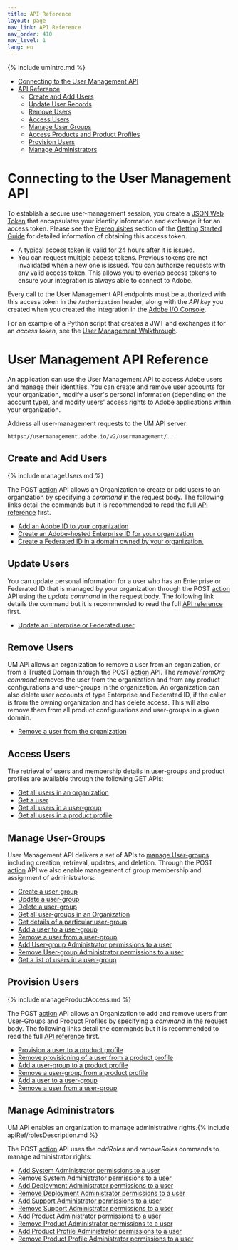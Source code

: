 ```yaml
---
title: API Reference
layout: page
nav_link: API Reference
nav_order: 410
nav_level: 1
lang: en
---
```


{% include umIntro.md %}

* [Connecting to the User Management API](#connect)
* [API Reference]()
    * [Create and Add Users](#add)
    * [Update User Records](#update)
    * [Remove Users](#remove)
    * [Access Users](#users)
    * [Manage User Groups](#usergroups)
    * [Access Products and Product Profiles](product.html)
    * [Provision Users](#provision)
    * [Manage Administrators](#admin)

# <a name="connect" class="api-ref-subtitle">Connecting to the User Management API</a>

To establish a secure user-management session, you create a [JSON Web Token]() that encapsulates your identity information and exchange it for an access token. Please see the [Prerequisites](../getstarted.html#prereq) section of the [Getting Started Guide](../getstarted.html) for detailed information of obtaining this access token.

* A typical access token is valid for 24 hours after it is issued.
* You can request multiple access tokens. Previous tokens are not invalidated when a new one is issued. You can authorize requests with any valid access token. This allows you to overlap access tokens to ensure your integration is always able to connect to Adobe.

Every call to the User Management API endpoints must be authorized with this access token in the `Authorization` header, along with the _API key_ you created when you created the integration in the [Adobe I/O Console](https://console.adobe.io/).

For an example of a Python script that creates a JWT and exchanges it for an _access token_, see the [User Management Walkthrough](../samples/index.html).

# User Management API Reference

An application can use the User Management API to access Adobe users and manage their identities. You can create and remove user accounts for your organization, modify a user's personal information (depending on the account type), and modify users' access rights to Adobe applications within your organization.

Address all user-management requests to the UM API server:

```
https://usermanagement.adobe.io/v2/usermanagement/...
```

## <a name="add" class="api-ref-subtitle">Create and Add Users</a>

{% include manageUsers.md %}

The POST [action](ActionsRef.html) API allows an Organization to create or add users to an organization by specifying a _command_ in the request body. The following links detail the commands but it is recommended to read the full [API reference](ActionsRef.html) first.

* [Add an Adobe ID to your organization](ActionsRef.html#addAdobeID)
* [Create an Adobe-hosted Enterprise ID for your organization](ActionsRef.html#createEnterpriseID)
* [Create a Federated ID in a domain owned by your organization.](ActionsRef.html#createFederatedID)

## <a name="update" class="api-ref-subtitle">Update Users</a>

You can update personal information for a user who has an Enterprise or Federated ID that is managed by your organization through the POST [action](ActionsRef.html) API using the _update command_ in the request body. The following link details the command but it is recommended to read the full [API reference](ActionsRef.html) first.

* [Update an Enterprise or Federated user](ActionsRef.html#update)

## <a name="remove" class="api-ref-subtitle">Remove Users</a>

UM API allows an organization to remove a user from an organization, or from a Trusted Domain through the POST [action](ActionsRef.html) API. The _removeFromOrg command_ removes the user from the organization and from any product configurations and user-groups in the organization. An organization can also delete user accounts of type Enterprise and Federated ID, if the caller is from the owning organization and has delete access. This will also remove them from all product configurations and user-groups in a given domain.

* [Remove a user from the organization](ActionsRef.html#removeFromOrg)

## <a name="users" class="api-ref-subtitle">Access Users</a>

The retrieval of users and membership details in user-groups and product profiles are available through the following GET APIs:

* [Get all users in an organization](users.html#getUsers)
* [Get a user](user.html#getUserByEmailOrUsername)
* [Get all users in a user-group](users.html#getUsersByGroup)
* [Get all users in a product profile](users.html#getUsersByGroup)

## <a name="usergroups" class="api-ref-subtitle">Manage User-Groups</a>

User Management API delivers a set of APIs to [manage User-groups](usergroups.html) including creation, retrieval, updates, and deletion. Through the POST [action](ActionsRef.html) API we also enable management of group membership and assignment of administrators:

* [Create a user-group](usergroup.html#createUserGroup)
* [Update a user-group](usergroup.html#updateUserGroup)
* [Delete a user-group](usergroup.html#deleteUserGroup)
* [Get all user-groups in an Organization](usergroup.html#getUserGroups)
* [Get details of a particular user-group](usergroup.html#getUserGroup)
* [Add a user to a user-group](ActionsRef.html#add)
* [Remove a user from a user-group](ActionsRef.html#remove)
* [Add User-group Administrator permissions to a user](ActionsRef.html#addRoles)
* [Remove User-group Administrator permissions to a user](ActionsRef.html#removeRoles)
* [Get a list of users in a user-group](users.html#getUsersByGroup)

## <a name="provision" class="api-ref-subtitle">Provision Users</a>

{% include manageProductAccess.md %}

The POST [action](ActionsRef.html) API allows an Organization to add and remove users from User-Groups and Product Profiles by specifying a _command_ in the request body. The following links detail the commands but it is recommended to read the full [API reference](ActionsRef.html) first.

* [Provision a user to a product profile](ActionsRef.html#add)
* [Remove provisioning of a user from a product profile](ActionsRef.html#remove)
* [Add a user-group to a product profile](ActionsRef.html#add)
* [Remove a user-group from a product profile](ActionsRef.html#remove)
* [Add a user to a user-group](ActionsRef.html#add)
* [Remove a user from a user-group](ActionsRef.html#remove)

## <a name="admin" class="api-ref-subtitle">Manage Administrators</a>

UM API enables an organization to manage administrative rights.{% include apiRef/rolesDescription.md %}

The POST [action](ActionsRef.html) API uses the _addRoles_ and _removeRoles_ commands to manage administrator rights:

* [Add System Administrator permissions to a user](ActionsRef.html#addRoles)
* [Remove System Administrator permissions to a user](ActionsRef.html#removeRoles)
* [Add Deployment Administrator permissions to a user](ActionsRef.html#addRoles)
* [Remove Deployment Administrator permissions to a user](ActionsRef.html#removeRoles)
* [Add Support Administrator permissions to a user](ActionsRef.html#addRoles)
* [Remove Support Administrator permissions to a user](ActionsRef.html#removeRoles)
* [Add Product Administrator permissions to a user](ActionsRef.html#addRoles)
* [Remove Product Administrator permissions to a user](ActionsRef.html#removeRoles)
* [Add Product Profile Administrator permissions to a user](ActionsRef.html#addRoles)
* [Remove Product Profile Administrator permissions to a user](ActionsRef.html#removeRoles)
